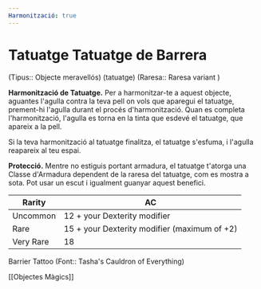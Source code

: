 ```yaml
---
Harmonització: true
---
```

# Tatuatge Tatuatge de Barrera

(Tipus:: Objecte meravellós) (tatuatge) (Raresa:: Raresa variant )

**Harmonització de Tatuatge.** Per a harmonitzar-te a aquest objecte, aguantes l'agulla contra la teva pell on vols que aparegui el tatuatge, prement-hi l'agulla durant el procés d'harmonització. Quan es completa l'harmonització, l'agulla es torna en la tinta que esdevé el tatuatge, que apareix a la pell.

Si la teva harmonització al tatuatge finalitza, el tatuatge s'esfuma, i l'agulla reapareix al teu espai.

**Protecció.** Mentre no estiguis portant armadura, el tatuatge t'atorga una Classe d'Armadura dependent de la raresa del tatuatge, com es mostra a sota. Pot usar un escut i igualment guanyar aquest benefici.

| Rarity    | AC                                           |
| --------- | -------------------------------------------- |
| Uncommon  | 12 + your Dexterity modifier                 |
| Rare      | 15 + your Dexterity modifier (maximum of +2) |
| Very Rare | 18                                           |

Barrier Tattoo  (Font:: Tasha's Cauldron of Everything)

[[Objectes Màgics]]